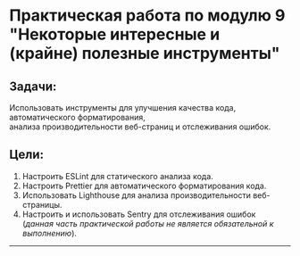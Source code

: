 # Практическая работа по модулю 9 "Некоторые интересные и (крайне) полезные инструменты"

## Задачи:

Использовать инструменты для улучшения качества кода, автоматического форматирования, <br> анализа производительности веб-страниц и отслеживания ошибок.

## Цели:

1. Настроить ESLint для статического анализа кода.
2. Настроить Prettier для автоматического форматирования кода.
3. Использовать Lighthouse для анализа производительности веб-страницы.
4. Настроить и использовать Sentry для отслеживания ошибок <br> (_данная часть практической работы не является обязательной к выполнению_).

---
